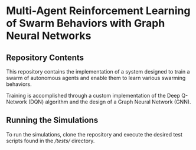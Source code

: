 # Multi-Agent Reinforcement Learning of Swarm Behaviors with Graph Neural Networks

## Repository Contents

This repository contains the implementation of a system designed to train a swarm of autonomous agents and enable them to learn various swarming behaviors.

Training is accomplished through a custom implementation of the Deep Q-Network (DQN) algorithm and the design of a Graph Neural Network (GNN).

## Running the Simulations

To run the simulations, clone the repository and execute the desired test scripts found in the */tests/* directory.
